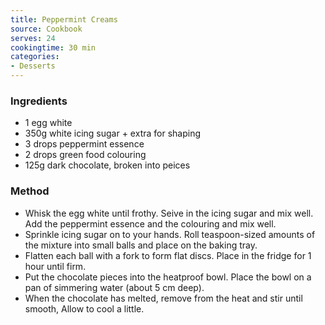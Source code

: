 ```yaml
---
title: Peppermint Creams
source: Cookbook
serves: 24
cookingtime: 30 min
categories:
- Desserts
---
```











### Ingredients

* 1 egg white
* 350g white icing sugar + extra for shaping
* 3 drops peppermint essence
* 2 drops green food colouring
* 125g dark chocolate, broken into peices

### Method

* Whisk the egg white until frothy. Seive in the icing sugar and mix well. Add the peppermint essence and the colouring and mix well.
* Sprinkle icing sugar on to your hands. Roll teaspoon-sized amounts of the mixture into small balls and place on the baking tray.
* Flatten each ball with a fork to form flat discs. Place in the fridge for 1 hour until firm.
* Put the chocolate pieces into the heatproof bowl. Place the bowl on a pan of simmering water (about 5 cm deep).
* When the chocolate has melted, remove from the heat and stir until smooth, Allow to cool a little.
